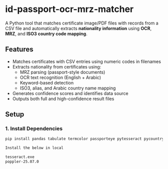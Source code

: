 # id-passport-ocr-mrz-matcher

A Python tool that matches certificate image/PDF files with records from a CSV file and automatically extracts **nationality information** using **OCR**, **MRZ**, and **ISO3 country code mapping**.

## Features
- Matches certificates with CSV entries using numeric codes in filenames  
- Extracts nationality from certificates using:
  - MRZ parsing (passport-style documents)
  - OCR text recognition (English + Arabic)
  - Keyword-based detection
  - ISO3, alias, and Arabic country name mapping
- Generates confidence scores and identifies data source  
- Outputs both full and high-confidence result files  

## Setup
### 1. Install Dependencies

```bash
pip install pandas tabulate termcolor passporteye pytesseract pycountry pdf2image pillow opencv-python

Install the below in local

tesseract.exe
poppler-25.07.0
